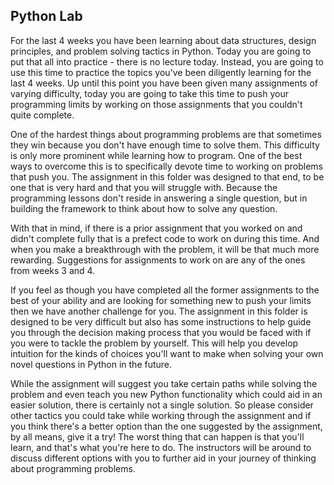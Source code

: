 ## Python Lab

For the last 4 weeks you have been learning about data structures, design principles, and problem solving tactics in Python. Today you are going to put that all into practice - there is no lecture today. Instead, you are going to use this time to practice the topics you've been diligently learning for the last 4 weeks. Up until this point you have been given many assignments of varying difficulty, today you are going to take this time to push your programming limits by working on those assignments that you couldn't quite complete.

One of the hardest things about programming problems are that sometimes they win because you don't have enough time to solve them. This difficulty is only more prominent while learning how to program. One of the best ways to overcome this is to specifically devote time to working on problems that push you. The assignment in this folder was designed to that end, to be one that is very hard and that you will struggle with. Because the programming lessons don't reside in answering a single question, but in building the framework to think about how to solve any question.

With that in mind, if there is a prior assignment that you worked on and didn't complete fully that is a prefect code to work on during this time. And when you make a breakthrough with the problem, it will be that much more rewarding. Suggestions for assignments to work on are any of the ones from weeks 3 and 4.

If you feel as though you have completed all the former assignments to the best of your ability and are looking for something new to push your limits then we have another challenge for you. The assignment in this folder is designed to be very difficult but also has some instructions to help guide you through the decision making process that you would be faced with if you were to tackle the problem by yourself. This will help you develop intuition for the kinds of choices you'll want to make when solving your own novel questions in Python in the future. 

While the assignment will suggest you take certain paths while solving the problem and even teach you new Python functionality which could aid in an easier solution, there is certainly not a single solution. So please consider other tactics you could take while working through the assignment and if you think there's a better option than the one suggested by the assignment, by all means, give it a try! The worst thing that can happen is that you'll learn, and that's what you're here to do. The instructors will be around to discuss different options with you to further aid in your journey of thinking about programming problems.
